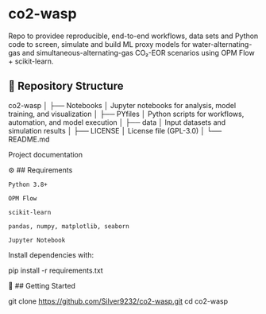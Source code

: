 # co2-wasp
Repo to providee reproducible, end-to-end workflows, data sets and Python code to screen, simulate and build ML proxy models for water-alternating-gas and simultaneous-alternating-gas CO₂-EOR scenarios using OPM Flow + scikit-learn.


## 📂 Repository Structure

co2-wasp
│
├── Notebooks
│ Jupyter notebooks for analysis, model training, and visualization
│
├── PYfiles
│ Python scripts for workflows, automation, and model execution
│
├── data
│ Input datasets and simulation results
│
├── LICENSE
│ License file (GPL-3.0)
│
└── README.md

Project documentation


⚙️ ## Requirements

    Python 3.8+

    OPM Flow

    scikit-learn

    pandas, numpy, matplotlib, seaborn

    Jupyter Notebook

Install dependencies with:

pip install -r requirements.txt

🚀 ## Getting Started

git clone https://github.com/Silver9232/co2-wasp.git
cd co2-wasp






